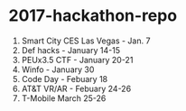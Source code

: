 # 2017-hackathon-repo

1. Smart City CES Las Vegas - Jan. 7
2. Def hacks - January 14-15
3. PEUx3.5 CTF - January 20-21
4. Winfo - January 30
5. Code Day - Febuary 18
6. AT&T VR/AR - Febuary 24-26
7. T-Mobile March 25-26
